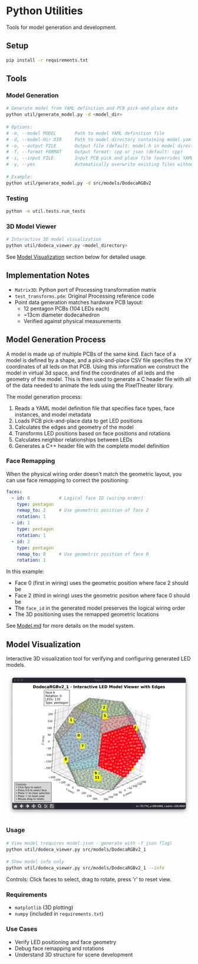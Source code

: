 # Python Utilities

Tools for model generation and development.

## Setup

```bash
pip install -r requirements.txt
```

## Tools

### Model Generation
```bash
# Generate model from YAML definition and PCB pick-and-place data
python util/generate_model.py -d <model_dir>

# Options:
# -m, --model MODEL       Path to model YAML definition file
# -d, --model-dir DIR     Path to model directory containing model.yaml and pcb/*.pos
# -o, --output FILE       Output file (default: model.h in model directory)
# -f, --format FORMAT     Output format: cpp or json (default: cpp)
# -i, --input FILE        Input PCB pick and place file (overrides YAML definition)
# -y, --yes               Automatically overwrite existing files without confirmation

# Example:
python util/generate_model.py -d src/models/DodecaRGBv2
```

### Testing
```bash
python -m util.tests.run_tests
```

### 3D Model Viewer
```bash
# Interactive 3D model visualization
python util/dodeca_viewer.py <model_directory>
```

See [Model Visualization](#model-visualization) section below for detailed usage.

## Implementation Notes

- `Matrix3D`: Python port of Processing transformation matrix
- `test_transforms.pde`: Original Processing reference code
- Point data generation matches hardware PCB layout:
  - 12 pentagon PCBs (104 LEDs each)
  - ~13cm diameter dodecahedron
  - Verified against physical measurements

## Model Generation Process

A model is made up of multiple PCBs of the same kind. Each face of a model is defined by a shape, and a pick-and-place CSV file specifies the XY coordinates of all leds on that PCB. Using this information we construct the model in virtual 3d space, and find the coordinates of all leds and the geometry of the model. This is then used to generate a C header file with all of the data needed to animate the leds using the PixelTheater library.

The model generation process:

1. Reads a YAML model definition file that specifies face types, face instances, and model metadata
2. Loads PCB pick-and-place data to get LED positions
3. Calculates the edges and geometry of the model
4. Transforms LED positions based on face positions and rotations
5. Calculates neighbor relationships between LEDs
6. Generates a C++ header file with the complete model definition

### Face Remapping

When the physical wiring order doesn't match the geometric layout, you can use face remapping to correct the positioning:

```yaml
faces:
  - id: 0           # Logical face ID (wiring order)
    type: pentagon
    remap_to: 2     # Use geometric position of face 2
    rotation: 1
  - id: 1
    type: pentagon
    rotation: 1
  - id: 2
    type: pentagon
    remap_to: 0     # Use geometric position of face 0
    rotation: 1
```

In this example:
- Face 0 (first in wiring) uses the geometric position where face 2 should be
- Face 2 (third in wiring) uses the geometric position where face 0 should be
- The `face_id` in the generated model preserves the logical wiring order
- The 3D positioning uses the remapped geometric locations

See [Model.md](../docs/PixelTheater/Model.md) for more details on the model system.


## Model Visualization

Interactive 3D visualization tool for verifying and configuring generated LED models.

![screenshot of viewer](../images/model-viewer.png)

### Usage

```bash
# View model (requires model.json - generate with -f json flag)
python util/dodeca_viewer.py src/models/DodecaRGBv2_1

# Show model info only
python util/dodeca_viewer.py src/models/DodecaRGBv2_1 --info
```

Controls: Click faces to select, drag to rotate, press 'r' to reset view.

### Requirements

- `matplotlib` (3D plotting)
- `numpy` (included in `requirements.txt`)

### Use Cases

- Verify LED positioning and face geometry
- Debug face remapping and rotations
- Understand 3D structure for scene development
